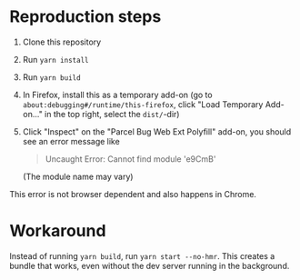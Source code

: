 # Reproduction steps

1. Clone this repository
2. Run `yarn install`
3. Run `yarn build`
4. In Firefox, install this as a temporary add-on (go to `about:debugging#/runtime/this-firefox`, click "Load Temporary Add-on..." in the top right, select the `dist/`-dir)
5. Click "Inspect" on the "Parcel Bug Web Ext Polyfill" add-on, you should see
   an error message like

   > Uncaught Error: Cannot find module 'e9CmB'

   (The module name may vary)


This error is not browser dependent and also happens in Chrome.

# Workaround

Instead of running `yarn build`, run `yarn start --no-hmr`. This creates a
bundle that works, even without the dev server running in the background.
